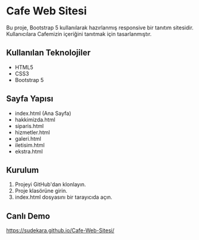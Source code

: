 # Cafe Web Sitesi
Bu proje, Bootstrap 5 kullanılarak hazırlanmış responsive bir tanıtım sitesidir.
Kullanıcılara Cafemizin içeriğini tanıtmak için tasarlanmıştır.

## Kullanılan Teknolojiler
- HTML5
- CSS3
- Bootstrap 5

## Sayfa Yapısı
- index.html (Ana Sayfa)
- hakkimizda.html
- siparis.html
- hizmetler.html
- galeri.html
- iletisim.html
- ekstra.html

## Kurulum
1. Projeyi GitHub'dan klonlayın.
2. Proje klasörüne girin.
3. index.html dosyasını bir tarayıcıda açın.

## Canlı Demo
https://sudekara.github.io/Cafe-Web-Sitesi/

